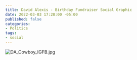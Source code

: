 ```yaml
---
title: David Alexis - Birthday Fundraiser Social Graphic
date: 2022-03-03 17:28:00 -05:00
published: false
categories:
- Politics
tags:
- social
---
```


![DA_Cowboy_IGFB.jpg](/uploads/DA_Cowboy_IGFB.jpg)